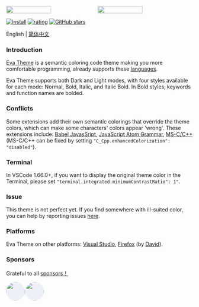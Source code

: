 <p style="display: flex;flex-flow: row wrap;">
    <img width="49%" class="screenshot" src="https://raw.githubusercontent.com/fisheva/Eva-Theme/master/screenshots/eva-dark-bold.png" vertical-align="bottom" referrerpolicy="no-referrer">
    <img width="49%" class="screenshot" src="https://raw.githubusercontent.com/fisheva/Eva-Theme/master/screenshots/eva-light-bold.png" vertical-align="bottom" referrerpolicy="no-referrer">
</p>

[![install](https://img.shields.io/vscode-marketplace/i/fisheva.Eva-Theme.svg?style=flat-flat)](https://marketplace.visualstudio.com/items?itemName=fisheva.Eva-Theme) [![rating](https://img.shields.io/visual-studio-marketplace/r/fisheva.Eva-Theme.svg?style=flat)](https://marketplace.visualstudio.com/items/fisheva.Eva-Theme) [![GitHub stars](https://img.shields.io/github/stars/fisheva/Eva-Theme.svg?style=social&label=Star&maxAge=2592000)](https://github.com/fisheva/Eva-Theme)

English | <a title="切换到中文README" href="https://github.com/fisheva/Eva-Theme/blob/master/documents/README_CN.md" target="_blank">简体中文</a>

### Introduction

<a title="Go to the marketplace page of Eva Theme for VSCode." href="https://marketplace.visualstudio.com/items?itemName=fisheva.Eva-Theme" target="_blank">Eva Theme</a><!-- for VSCode--> is a semantic coloring code theme making you more comfortable programming, already supports these <a href="https://github.com/fisheva/Eva-Theme/blob/master/documents/languages.md" target="_blank">languages</a>.

<!-- > Requires VSCode version >=1.12.0. -->

Eva Theme supports both Dark and Light modes, with four styles available for each mode: Normal, Bold, Italic, and Italic Bold. In Bold styles, keywords and function names are bolded.

### Conflicts
<!-- You can disable this feature by turning off 'C_Cpp.enhancedColorization' in the settings. -->
Some extensions add their own semantic colorings that override the theme colors, which can make some characters' colors appear 'wrong'. These extensions include: <a href="https://marketplace.visualstudio.com/items?itemName=mgmcdermott.vscode-language-babel" target="_blank">Babel JavasSript</a>, <a href="https://marketplace.visualstudio.com/items?itemName=ms-vscode.js-atom-grammar" target="_blank">JavaScript Atom Grammar</a>, <a href="https://marketplace.visualstudio.com/items?itemName=ms-vscode.cpptools" target="_blank">MS-C/C++</a>(MS-C/C++ can be fixed by setting `"C_Cpp.enhancedColorization": "disabled"`).

### Terminal

In VSCode 1.66.0+, if you want to display the original theme color in the Terminal, please set `"terminal.integrated.minimumContrastRatio": 1"`.
<!--add the following line into your VSCode settings.json More details in this [issue](https://github.com/microsoft/vscode/issues/146406).-->
### Issue

This theme is not perfect yet. If you find somewhere with ill-suited color, you can help by reporting issues <a href="https://github.com/fisheva/Eva-Theme/issues" target="_blank">here</a><!-- , or leave me a comment on <a href="https://marketplace.visualstudio.com/items?itemName=fisheva.Eva-Theme&ssr=false#review-details" target="_blank">Marketplace</a> -->.

### Platforms

Eva Theme on other platforms: [Visual Studio](https://marketplace.visualstudio.com/items?itemName=fisheva.eva-theme-vs), [Firefox](https://addons.mozilla.org/en-US/firefox/addon/eva-dark/) (by [David](https://github.com/hmnd)).

### Sponsors

Grateful to all [sponsors！](https://github.com/sponsors/fisheva)
<p style="display: flex;flex-flow: row wrap;">
    <a title="JetBrains" style="text-decoration:none;color:#ffffff00;" href="https://jb.gg/OpenSourceSupport" target="_blank">
        <img class="sponsor" width="50px" height="50px" style="background:#EDF0F7;border-radius:25px;margin-right:2px;" src="https://resources.jetbrains.com/storage/products/company/brand/logos/jb_beam.png" referrerpolicy="no-referrer">
    </a>
    <a title="Andreas Kanz" style="text-decoration:none;color:#ffffff00;" href="https://github.com/akanz1" target="_blank">
        <img class="sponsor" width="50px" height="50px" style="background:#EDF0F7;border-radius:25px;margin-right:2px;" src="https://avatars.githubusercontent.com/u/51492342?v=4" referrerpolicy="no-referrer">
    </a>
</p>